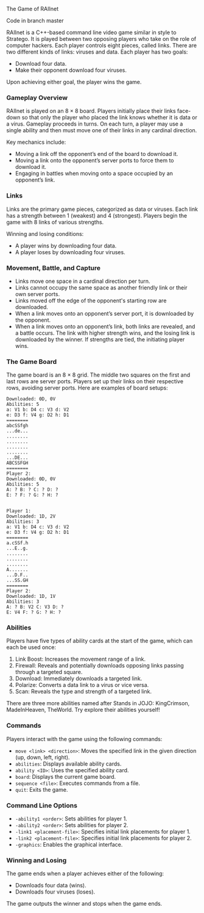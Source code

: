 The Game of RAIInet

Code in branch master

RAIInet is a C++-based command line video game similar in style to Stratego. It is played between two opposing players who take on the role of computer hackers. Each player controls eight pieces, called links. There are two different kinds of links: viruses and data. Each player has two goals:
- Download four data.
- Make their opponent download four viruses.

Upon achieving either goal, the player wins the game.

### Gameplay Overview

RAIInet is played on an 8 × 8 board. Players initially place their links face-down so that only the player who placed the link knows whether it is data or a virus. Gameplay proceeds in turns. On each turn, a player may use a single ability and then must move one of their links in any cardinal direction. 

Key mechanics include:
- Moving a link off the opponent’s end of the board to download it.
- Moving a link onto the opponent’s server ports to force them to download it.
- Engaging in battles when moving onto a space occupied by an opponent’s link.

### Links

Links are the primary game pieces, categorized as data or viruses. Each link has a strength between 1 (weakest) and 4 (strongest). Players begin the game with 8 links of various strengths.

Winning and losing conditions:
- A player wins by downloading four data.
- A player loses by downloading four viruses.

### Movement, Battle, and Capture

- Links move one space in a cardinal direction per turn.
- Links cannot occupy the same space as another friendly link or their own server ports.
- Links moved off the edge of the opponent's starting row are downloaded.
- When a link moves onto an opponent’s server port, it is downloaded by the opponent.
- When a link moves onto an opponent’s link, both links are revealed, and a battle occurs. The link with higher strength wins, and the losing link is downloaded by the winner. If strengths are tied, the initiating player wins.

### The Game Board

The game board is an 8 × 8 grid. The middle two squares on the first and last rows are server ports. Players set up their links on their respective rows, avoiding server ports. Here are examples of board setups:

``` Player 1:
Downloaded: 0D, 0V
Abilities: 5
a: V1 b: D4 c: V3 d: V2
e: D3 f: V4 g: D2 h: D1
========
abcSSfgh
...de...
........
........
........
........
...DE...
ABCSSFGH
========
Player 2:
Downloaded: 0D, 0V
Abilities: 5
A: ? B: ? C: ? D: ?
E: ? F: ? G: ? H: ?


Player 1:
Downloaded: 1D, 2V
Abilities: 3
a: V1 b: D4 c: V3 d: V2
e: D3 f: V4 g: D2 h: D1
========
a.cSSf.h
...E..g.
........
........
........
A.......
...D.F..
...SS.GH
========
Player 2:
Downloaded: 1D, 1V
Abilities: 3
A: ? B: V2 C: V3 D: ?
E: V4 F: ? G: ? H: ?
```


### Abilities

Players have five types of ability cards at the start of the game, which can each be used once:
1. Link Boost: Increases the movement range of a link.
2. Firewall: Reveals and potentially downloads opposing links passing through a targeted square.
3. Download: Immediately downloads a targeted link.
4. Polarize: Converts a data link to a virus or vice versa.
5. Scan: Reveals the type and strength of a targeted link.

There are three more abilities named after Stands in JOJO: KingCrimson, MadeInHeaven, TheWorld. Try explore their abilities yourself!

### Commands

Players interact with the game using the following commands:
- `move <link> <direction>`: Moves the specified link in the given direction (up, down, left, right).
- `abilities`: Displays available ability cards.
- `ability <ID>`: Uses the specified ability card.
- `board`: Displays the current game board.
- `sequence <file>`: Executes commands from a file.
- `quit`: Exits the game.

### Command Line Options

- `-ability1 <order>`: Sets abilities for player 1.
- `-ability2 <order>`: Sets abilities for player 2.
- `-link1 <placement-file>`: Specifies initial link placements for player 1.
- `-link2 <placement-file>`: Specifies initial link placements for player 2.
- `-graphics`: Enables the graphical interface.

### Winning and Losing

The game ends when a player achieves either of the following:
- Downloads four data (wins).
- Downloads four viruses (loses).

The game outputs the winner and stops when the game ends.
